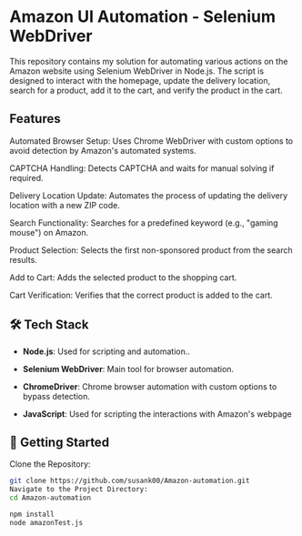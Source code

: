 # Amazon UI Automation - Selenium WebDriver

This repository contains my solution for automating various actions on the Amazon website using Selenium WebDriver in Node.js. The script is designed to interact with the homepage, update the delivery location, search for a product, add it to the cart, and verify the product in the cart.

## Features

Automated Browser Setup: Uses Chrome WebDriver with custom options to avoid detection by Amazon's automated systems.

CAPTCHA Handling: Detects CAPTCHA and waits for manual solving if required.

Delivery Location Update: Automates the process of updating the delivery location with a new ZIP code.

Search Functionality: Searches for a predefined keyword (e.g., "gaming mouse") on Amazon.

Product Selection: Selects the first non-sponsored product from the search results.

Add to Cart: Adds the selected product to the shopping cart.

Cart Verification: Verifies that the correct product is added to the cart.

## 🛠️ Tech Stack

- **Node.js**: Used for scripting and automation..
- **Selenium WebDriver**: Main tool for browser automation.
- **ChromeDriver**: Chrome browser automation with custom options to bypass detection.

- **JavaScript**: Used for scripting the interactions with Amazon's webpage

## 🚀 Getting Started

Clone the Repository:

```bash
git clone https://github.com/susank00/Amazon-automation.git
Navigate to the Project Directory:
cd Amazon-automation

npm install
node amazonTest.js

```
